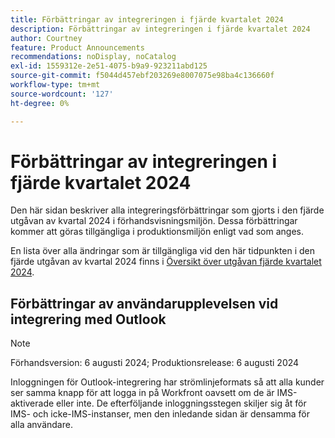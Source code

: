 ```yaml
---
title: Förbättringar av integreringen i fjärde kvartalet 2024
description: Förbättringar av integreringen i fjärde kvartalet 2024
author: Courtney
feature: Product Announcements
recommendations: noDisplay, noCatalog
exl-id: 1559312e-2e51-4075-b9a9-923211abd125
source-git-commit: f5044d457ebf203269e8007075e98ba4c136660f
workflow-type: tm+mt
source-wordcount: '127'
ht-degree: 0%

---
```


# Förbättringar av integreringen i fjärde kvartalet 2024

Den här sidan beskriver alla integreringsförbättringar som gjorts i den fjärde utgåvan av kvartal 2024 i förhandsvisningsmiljön. Dessa förbättringar kommer att göras tillgängliga i produktionsmiljön enligt vad som anges.

En lista över alla ändringar som är tillgängliga vid den här tidpunkten i den fjärde utgåvan av kvartal 2024 finns i [Översikt över utgåvan fjärde kvartalet 2024](/help/quicksilver/product-announcements/product-releases/24-q4-release-activity/24-q4-release-overview.md).

## Förbättringar av användarupplevelsen vid integrering med Outlook

>[!NOTE]
>
>Förhandsversion: 6 augusti 2024; Produktionsrelease: 6 augusti 2024

Inloggningen för Outlook-integrering har strömlinjeformats så att alla kunder ser samma knapp för att logga in på Workfront oavsett om de är IMS-aktiverade eller inte. De efterföljande inloggningsstegen skiljer sig åt för IMS- och icke-IMS-instanser, men den inledande sidan är densamma för alla användare.
